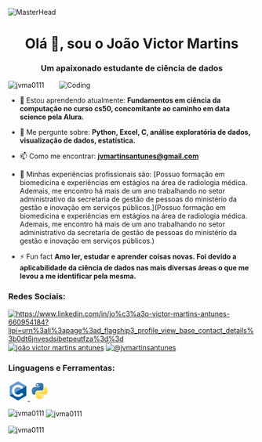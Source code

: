 ![MasterHead](https://media.geeksforgeeks.org/wp-content/uploads/20230814154946/Data-Analyst.png)
<h1 align="center">Olá 👋, sou o João Victor Martins</h1>
<h3 align="center">Um apaixonado estudante de ciência de dados</h3>
<img align = "right" alt = "Coding" width = "400" src = "https://indoanalytica.com/static/images/data-science-2.gif">

<p align="left"> <img src="https://komarev.com/ghpvc/?username=jvma0111&label=Profile%20views&color=0e75b6&style=flat" alt="jvma0111" /> </p>

- 🌱 Estou aprendendo atualmente: **Fundamentos em ciência da computação no curso cs50, concomitante ao caminho em data science pela Alura.**

- 💬 Me pergunte sobre: **Python, Excel, C, análise exploratória de dados, visualização de dados, estatística.**

- 📫 Como me encontrar: **jvmartinsantunes@gmail.com**

- 📄 Minhas experiências profissionais são: [Possuo formação em biomedicina e experiências em estágios na área de radiologia médica. Ademais, me encontro há mais de um ano trabalhando no setor administrativo da secretaria de gestão de pessoas do ministério da gestão e inovação em serviços públicos.](Possuo formação em biomedicina e experiências em estágios na área de radiologia médica. Ademais, me encontro há mais de um ano trabalhando no setor administrativo da secretaria de gestão de pessoas do ministério da gestão e inovação em serviços públicos.)

- ⚡ Fun fact **Amo ler, estudar e aprender coisas novas. Foi devido a aplicabilidade da ciência de dados nas mais diversas áreas o que me levou a me identificar pela mesma.** 

<h3 align="left">Redes Sociais:</h3>
<p align="left">
<a href="https://www.linkedin.com/in/jo%C3%A3o-victor-martins-antunes-660954184/" target="blank"><img align="center" src="https://raw.githubusercontent.com/rahuldkjain/github-profile-readme-generator/master/src/images/icons/Social/linked-in-alt.svg" alt="https://www.linkedin.com/in/jo%c3%a3o-victor-martins-antunes-660954184?lipi=urn%3ali%3apage%3ad_flagship3_profile_view_base_contact_details%3b0dt6jnvesdsibetpeutfza%3d%3d" height="30" width="40" /></a>
<a href="https://www.kaggle.com/joaovictor1709" target="blank"><img align="center" src="https://raw.githubusercontent.com/rahuldkjain/github-profile-readme-generator/master/src/images/icons/Social/kaggle.svg" alt="joão victor martins antunes" height="30" width="40" /></a>
<a href="https://www.hackerrank.com/profile/jvmartinsantunes" target="blank"><img align="center" src="https://raw.githubusercontent.com/rahuldkjain/github-profile-readme-generator/master/src/images/icons/Social/hackerrank.svg" alt="@jvmartinsantunes" height="30" width="40" /></a>
</p>

<h3 align="left">Linguagens e Ferramentas:</h3>
<p align="left"> <a href="https://www.cprogramming.com/" target="_blank" rel="noreferrer"> <img src="https://raw.githubusercontent.com/devicons/devicon/master/icons/c/c-original.svg" alt="c" width="40" height="40"/> </a> <a href="https://www.python.org" target="_blank" rel="noreferrer"> <img src="https://raw.githubusercontent.com/devicons/devicon/master/icons/python/python-original.svg" alt="python" width="40" height="40"/> </a> </p>

<p><img align="left" src="https://github-readme-stats.vercel.app/api/top-langs?username=jvma0111&show_icons=true&locale=en&layout=compact" alt="jvma0111" /></p>

<p>&nbsp;<img align="center" src="https://github-readme-stats.vercel.app/api?username=jvma0111&show_icons=true&locale=en" alt="jvma0111" /></p>

<p><img align="center" src="https://github-readme-streak-stats.herokuapp.com/?user=jvma0111&" alt="jvma0111" /></p>
